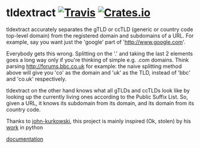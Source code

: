 # tldextract [![Travis](https://img.shields.io/travis/doomsplayer/tldextract-rs.svg)](https://crates.io/crates/tldextract) [![Crates.io](https://img.shields.io/crates/d/tldextract.svg)](https://crates.io/crates/tldextract)

tldextract accurately separates the gTLD or ccTLD (generic or country code top-level domain)
from the registered domain and subdomains of a URL. For example,
say you want just the 'google' part of 'http://www.google.com'.

Everybody gets this wrong. Splitting on the '.' and taking the last 2 elements goes a long way
only if you're thinking of simple e.g. .com domains. Think parsing http://forums.bbc.co.uk
for example: the naive splitting method above will give you 'co' as the domain and 'uk' as the TLD,
instead of 'bbc' and 'co.uk' respectively.

tldextract on the other hand knows what all gTLDs and ccTLDs look like
by looking up the currently living ones according to the Public Suffix List.
So, given a URL, it knows its subdomain from its domain, and its domain from its country code.

Thanks to [john-kurkowski](https://github.com/john-kurkowski),
this project is mainly inspired (Ok, stolen) by his [work](https://github.com/john-kurkowski/tldextract) in python

[documentation](http://wooya.me/tldextract-rs/tldextract/index.html)